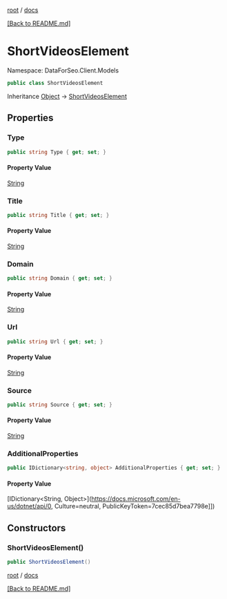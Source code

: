 [root](./../ "root") / [docs](./ "docs")

[[Back to README.md]](./../README.md "[Back to README.md]")

# ShortVideosElement

Namespace: DataForSeo.Client.Models

```csharp
public class ShortVideosElement
```

Inheritance [Object](https://docs.microsoft.com/en-us/dotnet/api/Object) → [ShortVideosElement](./ShortVideosElement.md)

## Properties

### **Type**

```csharp
public string Type { get; set; }
```

#### Property Value

[String](https://docs.microsoft.com/en-us/dotnet/api/String)<br>

### **Title**

```csharp
public string Title { get; set; }
```

#### Property Value

[String](https://docs.microsoft.com/en-us/dotnet/api/String)<br>

### **Domain**

```csharp
public string Domain { get; set; }
```

#### Property Value

[String](https://docs.microsoft.com/en-us/dotnet/api/String)<br>

### **Url**

```csharp
public string Url { get; set; }
```

#### Property Value

[String](https://docs.microsoft.com/en-us/dotnet/api/String)<br>

### **Source**

```csharp
public string Source { get; set; }
```

#### Property Value

[String](https://docs.microsoft.com/en-us/dotnet/api/String)<br>

### **AdditionalProperties**

```csharp
public IDictionary<string, object> AdditionalProperties { get; set; }
```

#### Property Value

[IDictionary&lt;String, Object&gt;](https://docs.microsoft.com/en-us/dotnet/api/0, Culture=neutral, PublicKeyToken=7cec85d7bea7798e]])<br>

## Constructors

### **ShortVideosElement()**

```csharp
public ShortVideosElement()
```

[root](./../ "root") / [docs](./ "docs")

[[Back to README.md]](./../README.md "[Back to README.md]")
